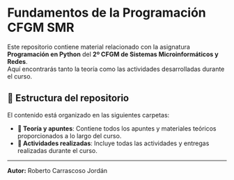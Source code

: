 # Fundamentos de la Programación CFGM SMR

Este repositorio contiene material relacionado con la asignatura **Programación en Python** del **2º CFGM de Sistemas Microinformáticos y Redes**.  
Aquí encontrarás tanto la teoría como las actividades desarrolladas durante el curso.  

## 📂 Estructura del repositorio

El contenido está organizado en las siguientes carpetas:  

- **📘 Teoría y apuntes**: Contiene todos los apuntes y materiales teóricos proporcionados a lo largo del curso.  
- **📝 Actividades realizadas**: Incluye todas las actividades y entregas realizadas durante el curso.  

---

**Autor:** Roberto Carrascoso Jordán